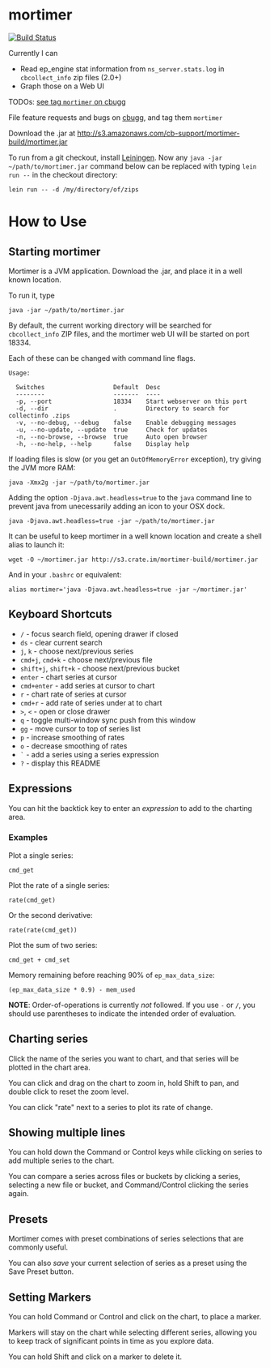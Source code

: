 # mortimer

[![Build Status](https://drone.io/github.com/couchbaselabs/mortimer/status.png)](https://drone.io/github.com/couchbaselabs/mortimer/latest)

Currently I can

 * Read ep\_engine stat information from `ns_server.stats.log` in `cbcollect_info` zip files (2.0+)
 * Graph those on a Web UI

TODOs: [see tag `mortimer` on cbugg][cbg]

File feature requests and bugs on
[cbugg](http://cbugg.hq.couchbase.com/), and tag them `mortimer`

[cbg]: http://cbugg.hq.couchbase.com/search/tags:mortimer%20AND%20status:(inbox%20OR%20new%20OR%20open%20OR%20inprogress)

Download the .jar at <http://s3.amazonaws.com/cb-support/mortimer-build/mortimer.jar>

To run from a git checkout, install [Leiningen][lein]. Now any
`java -jar ~/path/to/mortimer.jar` command below can be replaced with
typing `lein run --` in the checkout
directory:

    lein run -- -d /my/directory/of/zips

[lein]: https://github.com/technomancy/leiningen

# How to Use

## Starting mortimer

Mortimer is a JVM application. Download the .jar, and place it in a
well known location.

To run it, type

    java -jar ~/path/to/mortimer.jar

By default, the current working directory will be searched for
`cbcollect_info` ZIP files, and the mortimer web UI will be started on
port 18334.

Each of these can be changed with command line flags.

    Usage:

      Switches                   Default  Desc
      --------                   -------  ----
      -p, --port                 18334    Start webserver on this port
      -d, --dir                  .        Directory to search for collectinfo .zips
      -v, --no-debug, --debug    false    Enable debugging messages
      -u, --no-update, --update  true     Check for updates
      -n, --no-browse, --browse  true     Auto open browser
      -h, --no-help, --help      false    Display help   

If loading files is slow (or you get an `OutOfMemoryError` exception),
try giving the JVM more RAM:

    java -Xmx2g -jar ~/path/to/mortimer.jar

Adding the option `-Djava.awt.headless=true` to the `java` command line
to prevent java from unecessarily adding an icon to your OSX dock.

    java -Djava.awt.headless=true -jar ~/path/to/mortimer.jar

It can be useful to keep mortimer in a well known location and create a
shell alias to launch it:

    wget -O ~/mortimer.jar http://s3.crate.im/mortimer-build/mortimer.jar

And in your `.bashrc` or equivalent:

    alias mortimer='java -Djava.awt.headless=true -jar ~/mortimer.jar'

## Keyboard Shortcuts

* `/` - focus search field, opening drawer if closed
* `ds` - clear current search
* `j`, `k` - choose next/previous series
* `cmd+j`, `cmd+k` - choose next/previous file
* `shift+j`, `shift+k` - choose next/previous bucket
* `enter` - chart series at cursor
* `cmd+enter` - add series at cursor to chart
* `r` - chart rate of series at cursor
* `cmd+r` - add rate of series under at to chart
* `>`, `<` - open or close drawer
* `q` - toggle multi-window sync push from this window
* `gg` - move cursor to top of series list
* `p` - increase smoothing of rates
* `o` - decrease smoothing of rates
* `` ` `` - add a series using a series expression
* `?` - display this README

## Expressions

You can hit the backtick key to enter an *expression* to add to the
charting area.

### Examples

Plot a single series:

    cmd_get

Plot the rate of a single series:

    rate(cmd_get)

Or the second derivative:

    rate(rate(cmd_get))

Plot the sum of two series:

    cmd_get + cmd_set

Memory remaining before reaching 90% of `ep_max_data_size`:

    (ep_max_data_size * 0.9) - mem_used

**NOTE**: Order-of-operations is currently *not* followed. If
you use `-` or `/`, you should use parentheses to indicate 
the intended order of evaluation.

## Charting series

Click the name of the series you want to chart, and that series will be
plotted in the chart area.

You can click and drag on the chart to zoom in, hold Shift to pan, and
double click to reset the zoom level.

You can click "rate" next to a series to plot its rate of change.

## Showing multiple lines

You can hold down the Command or Control keys while clicking on series to
add multiple series to the chart.

You can compare a series across files or buckets by clicking a series,
selecting a new file or bucket, and Command/Control clicking the series
again.

## Presets

Mortimer comes with preset combinations of series selections that are
commonly useful.

You can also *save* your current selection of series as a preset using the
Save Preset button.

## Setting Markers

You can hold Command or Control and click on the chart, to place a
marker.

Markers will stay on the chart while selecting different series, allowing
you to keep track of significant points in time as you explore data.

You can hold Shift and click on a marker to delete it.

